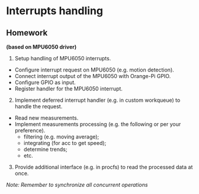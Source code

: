 # Interrupts handling

## Homework

**(based on MPU6050 driver)**

1. Setup handling of MPU6050 interrupts.
- Configure interrupt request on MPU6050 (e.g. motion detection).
- Connect interrupt output of the MPU6050 with Orange-Pi GPIO.
- Configure GPIO as input.
- Register handler for the MPU6050 interrupt.

2. Implement deferred interrupt handler (e.g. in custom workqueue) to handle the request.
- Read new measurements.
- Implement measurements processing (e.g. the following or per your preference).
  - filtering (e.g. moving average);
  - integrating (for acc to get speed);
  - determine trends;
  - etc.

3. Provide additional interface (e.g. in procfs) to read the processed data at once.

_Note: Remember to synchronize all concurrent operations_
